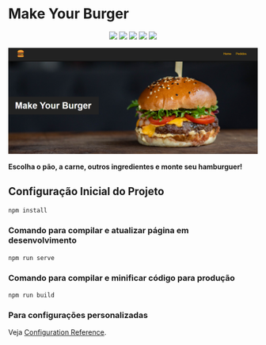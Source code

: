 # Make Your Burger

<center>
    <img src="https://img.shields.io/badge/CSS3-1572B6?style=flat&logo=css3&logoColor=white"></img>
    <img src="https://img.shields.io/badge/HTML5-E34F26?style=flat&logo=html5&logoColor=white"></img>
    <img src="https://img.shields.io/badge/JavaScript-323330?style=flat&logo=javascript&logoColor=F7DF1E"></img>
    <img src="https://img.shields.io/badge/Sass-CC6699?style=flat&logo=sass&logoColor=white"></img>
    <img src="https://img.shields.io/badge/Vue.js-35495E?style=flat&logo=vue.js&logoColor=4FC08D"></img>
</center>

![Make Your Burger](cover.png)

**Escolha o pão, a carne, outros ingredientes e monte seu hamburguer!**

## Configuração Inicial do Projeto
```
npm install
```

### Comando para compilar e atualizar página em  desenvolvimento
```
npm run serve
```

### Comando para compilar e minificar código para produção
```
npm run build
```

### Para configurações personalizadas
Veja [Configuration Reference](https://cli.vuejs.org/config/).
